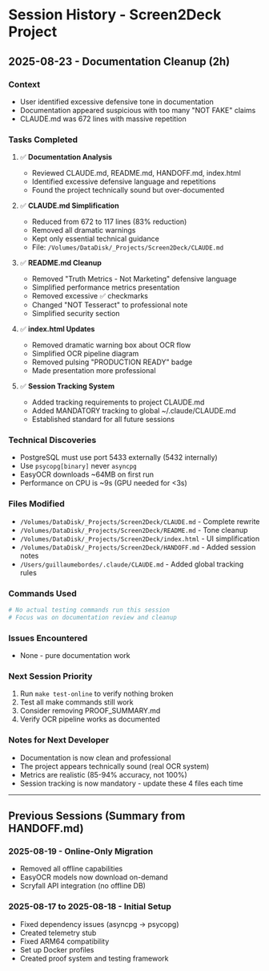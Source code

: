# Session History - Screen2Deck Project

## 2025-08-23 - Documentation Cleanup (2h)

### Context
- User identified excessive defensive tone in documentation
- Documentation appeared suspicious with too many "NOT FAKE" claims
- CLAUDE.md was 672 lines with massive repetition

### Tasks Completed
1. ✅ **Documentation Analysis**
   - Reviewed CLAUDE.md, README.md, HANDOFF.md, index.html
   - Identified excessive defensive language and repetitions
   - Found the project technically sound but over-documented

2. ✅ **CLAUDE.md Simplification** 
   - Reduced from 672 to 117 lines (83% reduction)
   - Removed all dramatic warnings
   - Kept only essential technical guidance
   - File: `/Volumes/DataDisk/_Projects/Screen2Deck/CLAUDE.md`

3. ✅ **README.md Cleanup**
   - Removed "Truth Metrics - Not Marketing" defensive language
   - Simplified performance metrics presentation
   - Removed excessive ✅ checkmarks
   - Changed "NOT Tesseract" to professional note
   - Simplified security section

4. ✅ **index.html Updates**
   - Removed dramatic warning box about OCR flow
   - Simplified OCR pipeline diagram
   - Removed pulsing "PRODUCTION READY" badge
   - Made presentation more professional

5. ✅ **Session Tracking System**
   - Added tracking requirements to project CLAUDE.md
   - Added MANDATORY tracking to global ~/.claude/CLAUDE.md
   - Established standard for all future sessions

### Technical Discoveries
- PostgreSQL must use port 5433 externally (5432 internally)
- Use `psycopg[binary]` never `asyncpg`
- EasyOCR downloads ~64MB on first run
- Performance on CPU is ~9s (GPU needed for <3s)

### Files Modified
- `/Volumes/DataDisk/_Projects/Screen2Deck/CLAUDE.md` - Complete rewrite
- `/Volumes/DataDisk/_Projects/Screen2Deck/README.md` - Tone cleanup
- `/Volumes/DataDisk/_Projects/Screen2Deck/index.html` - UI simplification
- `/Volumes/DataDisk/_Projects/Screen2Deck/HANDOFF.md` - Added session notes
- `/Users/guillaumebordes/.claude/CLAUDE.md` - Added global tracking rules

### Commands Used
```bash
# No actual testing commands run this session
# Focus was on documentation review and cleanup
```

### Issues Encountered
- None - pure documentation work

### Next Session Priority
1. Run `make test-online` to verify nothing broken
2. Test all make commands still work
3. Consider removing PROOF_SUMMARY.md
4. Verify OCR pipeline works as documented

### Notes for Next Developer
- Documentation is now clean and professional
- The project appears technically sound (real OCR system)
- Metrics are realistic (85-94% accuracy, not 100%)
- Session tracking is now mandatory - update these 4 files each time

---

## Previous Sessions (Summary from HANDOFF.md)

### 2025-08-19 - Online-Only Migration
- Removed all offline capabilities
- EasyOCR models now download on-demand
- Scryfall API integration (no offline DB)

### 2025-08-17 to 2025-08-18 - Initial Setup
- Fixed dependency issues (asyncpg → psycopg)
- Created telemetry stub
- Fixed ARM64 compatibility
- Set up Docker profiles
- Created proof system and testing framework